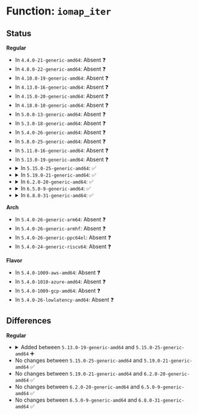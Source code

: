# Function: <code>iomap_iter</code>

## Status
<b>Regular</b>
<ul>
<li>
In <code>4.4.0-21-generic-amd64</code>: Absent ❓
</li>
<li>
In <code>4.8.0-22-generic-amd64</code>: Absent ❓
</li>
<li>
In <code>4.10.0-19-generic-amd64</code>: Absent ❓
</li>
<li>
In <code>4.13.0-16-generic-amd64</code>: Absent ❓
</li>
<li>
In <code>4.15.0-20-generic-amd64</code>: Absent ❓
</li>
<li>
In <code>4.18.0-10-generic-amd64</code>: Absent ❓
</li>
<li>
In <code>5.0.0-13-generic-amd64</code>: Absent ❓
</li>
<li>
In <code>5.3.0-18-generic-amd64</code>: Absent ❓
</li>
<li>
In <code>5.4.0-26-generic-amd64</code>: Absent ❓
</li>
<li>
In <code>5.8.0-25-generic-amd64</code>: Absent ❓
</li>
<li>
In <code>5.11.0-16-generic-amd64</code>: Absent ❓
</li>
<li>
In <code>5.13.0-19-generic-amd64</code>: Absent ❓
</li>
<li>
<details>
<summary>In <code>5.15.0-25-generic-amd64</code>: ✅</summary>

```c
int iomap_iter(struct iomap_iter * iter, const struct iomap_ops * ops)
```

```json
{
  "name": "iomap_iter",
  "collision_type": "Unique Global",
  "inline_type": "No",
  "funcs": [
    {
      "addr": 18446744071583131200,
      "name": "iomap_iter",
      "external": true,
      "loc": "fs/iomap/iter.c:57",
      "file": "fs/iomap/iter.c",
      "inline": "seen, unknown",
      "caller_inline": [],
      "caller_func": [
        "fs/dax.c:dax_iomap_pmd_fault",
        "fs/dax.c:dax_iomap_pmd_fault",
        "fs/dax.c:dax_iomap_pte_fault",
        "fs/dax.c:dax_iomap_pte_fault",
        "fs/dax.c:dax_iomap_rw",
        "fs/iomap/buffered-io.c:iomap_page_mkwrite",
        "fs/iomap/buffered-io.c:iomap_zero_range",
        "fs/iomap/buffered-io.c:iomap_file_unshare",
        "fs/iomap/buffered-io.c:iomap_file_buffered_write",
        "fs/iomap/buffered-io.c:iomap_readahead",
        "fs/iomap/buffered-io.c:iomap_readahead",
        "fs/iomap/buffered-io.c:iomap_readpage",
        "fs/iomap/direct-io.c:__iomap_dio_rw",
        "fs/iomap/fiemap.c:iomap_bmap",
        "fs/iomap/fiemap.c:iomap_fiemap",
        "fs/iomap/seek.c:iomap_seek_data",
        "fs/iomap/seek.c:iomap_seek_hole",
        "fs/iomap/swapfile.c:iomap_swapfile_activate"
      ]
    }
  ],
  "symbols": [
    {
      "addr": 18446744071583131200,
      "name": "iomap_iter",
      "section": ".text",
      "bind": "STB_GLOBAL",
      "size": 529
    }
  ]
}
```
</details>
</li>
<li>
<details>
<summary>In <code>5.19.0-21-generic-amd64</code>: ✅</summary>

```c
int iomap_iter(struct iomap_iter * iter, const struct iomap_ops * ops)
```

```json
{
  "name": "iomap_iter",
  "collision_type": "Unique Global",
  "inline_type": "No",
  "funcs": [
    {
      "addr": 18446744071583595472,
      "name": "iomap_iter",
      "external": true,
      "loc": "fs/iomap/iter.c:57",
      "file": "fs/iomap/iter.c",
      "inline": "seen, unknown",
      "caller_inline": [],
      "caller_func": [
        "fs/dax.c:dax_iomap_pmd_fault",
        "fs/dax.c:dax_iomap_pmd_fault",
        "fs/dax.c:dax_iomap_pte_fault",
        "fs/dax.c:dax_iomap_pte_fault",
        "fs/dax.c:dax_iomap_rw",
        "fs/dax.c:dax_zero_range",
        "fs/iomap/buffered-io.c:iomap_page_mkwrite",
        "fs/iomap/buffered-io.c:iomap_zero_range",
        "fs/iomap/buffered-io.c:iomap_file_unshare",
        "fs/iomap/buffered-io.c:iomap_file_buffered_write",
        "fs/iomap/buffered-io.c:iomap_readahead",
        "fs/iomap/buffered-io.c:iomap_readahead",
        "fs/iomap/buffered-io.c:iomap_read_folio",
        "fs/iomap/direct-io.c:__iomap_dio_rw",
        "fs/iomap/fiemap.c:iomap_bmap",
        "fs/iomap/fiemap.c:iomap_fiemap",
        "fs/iomap/seek.c:iomap_seek_data",
        "fs/iomap/seek.c:iomap_seek_hole",
        "fs/iomap/swapfile.c:iomap_swapfile_activate"
      ]
    }
  ],
  "symbols": [
    {
      "addr": 18446744071583595472,
      "name": "iomap_iter",
      "section": ".text",
      "bind": "STB_GLOBAL",
      "size": 549
    }
  ]
}
```
</details>
</li>
<li>
<details>
<summary>In <code>6.2.0-20-generic-amd64</code>: ✅</summary>

```c
int iomap_iter(struct iomap_iter * iter, const struct iomap_ops * ops)
```

```json
{
  "name": "iomap_iter",
  "collision_type": "Unique Global",
  "inline_type": "No",
  "funcs": [
    {
      "addr": 18446744071584200912,
      "name": "iomap_iter",
      "external": true,
      "loc": "fs/iomap/iter.c:74",
      "file": "fs/iomap/iter.c",
      "inline": "seen, unknown",
      "caller_inline": [],
      "caller_func": [
        "fs/dax.c:dax_dedupe_file_range_compare",
        "fs/dax.c:dax_dedupe_file_range_compare",
        "fs/dax.c:dax_iomap_pmd_fault",
        "fs/dax.c:dax_iomap_pmd_fault",
        "fs/dax.c:dax_iomap_pte_fault",
        "fs/dax.c:dax_iomap_pte_fault",
        "fs/dax.c:dax_iomap_rw",
        "fs/dax.c:dax_zero_range",
        "fs/dax.c:dax_file_unshare",
        "fs/iomap/buffered-io.c:iomap_page_mkwrite",
        "fs/iomap/buffered-io.c:iomap_zero_range",
        "fs/iomap/buffered-io.c:iomap_file_unshare",
        "fs/iomap/buffered-io.c:iomap_file_buffered_write",
        "fs/iomap/buffered-io.c:iomap_readahead",
        "fs/iomap/buffered-io.c:iomap_readahead",
        "fs/iomap/buffered-io.c:iomap_read_folio",
        "fs/iomap/direct-io.c:__iomap_dio_rw",
        "fs/iomap/fiemap.c:iomap_bmap",
        "fs/iomap/fiemap.c:iomap_fiemap",
        "fs/iomap/seek.c:iomap_seek_data",
        "fs/iomap/seek.c:iomap_seek_hole",
        "fs/iomap/swapfile.c:iomap_swapfile_activate"
      ]
    }
  ],
  "symbols": [
    {
      "addr": 18446744071584200912,
      "name": "iomap_iter",
      "section": ".text",
      "bind": "STB_GLOBAL",
      "size": 313
    }
  ]
}
```
</details>
</li>
<li>
<details>
<summary>In <code>6.5.0-9-generic-amd64</code>: ✅</summary>

```c
int iomap_iter(struct iomap_iter * iter, const struct iomap_ops * ops)
```

```json
{
  "name": "iomap_iter",
  "collision_type": "Unique Global",
  "inline_type": "No",
  "funcs": [
    {
      "addr": 18446744071584430992,
      "name": "iomap_iter",
      "external": true,
      "loc": "fs/iomap/iter.c:74",
      "file": "fs/iomap/iter.c",
      "inline": "seen, unknown",
      "caller_inline": [],
      "caller_func": [
        "fs/dax.c:dax_dedupe_file_range_compare",
        "fs/dax.c:dax_dedupe_file_range_compare",
        "fs/dax.c:dax_iomap_pmd_fault",
        "fs/dax.c:dax_iomap_pmd_fault",
        "fs/dax.c:dax_iomap_pte_fault",
        "fs/dax.c:dax_iomap_pte_fault",
        "fs/dax.c:dax_iomap_rw",
        "fs/dax.c:dax_zero_range",
        "fs/dax.c:dax_file_unshare",
        "fs/iomap/buffered-io.c:iomap_page_mkwrite",
        "fs/iomap/buffered-io.c:iomap_zero_range",
        "fs/iomap/buffered-io.c:iomap_file_unshare",
        "fs/iomap/buffered-io.c:iomap_file_buffered_write",
        "fs/iomap/buffered-io.c:iomap_readahead",
        "fs/iomap/buffered-io.c:iomap_readahead",
        "fs/iomap/buffered-io.c:iomap_read_folio",
        "fs/iomap/direct-io.c:__iomap_dio_rw",
        "fs/iomap/fiemap.c:iomap_bmap",
        "fs/iomap/fiemap.c:iomap_fiemap",
        "fs/iomap/seek.c:iomap_seek_data",
        "fs/iomap/seek.c:iomap_seek_hole",
        "fs/iomap/swapfile.c:iomap_swapfile_activate"
      ]
    }
  ],
  "symbols": [
    {
      "addr": 18446744071584430992,
      "name": "iomap_iter",
      "section": ".text",
      "bind": "STB_GLOBAL",
      "size": 313
    }
  ]
}
```
</details>
</li>
<li>
<details>
<summary>In <code>6.8.0-31-generic-amd64</code>: ✅</summary>

```c
int iomap_iter(struct iomap_iter * iter, const struct iomap_ops * ops)
```

```json
{
  "name": "iomap_iter",
  "collision_type": "Unique Global",
  "inline_type": "No",
  "funcs": [
    {
      "addr": 18446744071584652112,
      "name": "iomap_iter",
      "external": true,
      "loc": "fs/iomap/iter.c:74",
      "file": "fs/iomap/iter.c",
      "inline": "seen, unknown",
      "caller_inline": [],
      "caller_func": [
        "fs/dax.c:dax_dedupe_file_range_compare",
        "fs/dax.c:dax_dedupe_file_range_compare",
        "fs/dax.c:dax_iomap_pmd_fault",
        "fs/dax.c:dax_iomap_pmd_fault",
        "fs/dax.c:dax_iomap_pte_fault",
        "fs/dax.c:dax_iomap_pte_fault",
        "fs/dax.c:dax_iomap_rw",
        "fs/dax.c:dax_zero_range",
        "fs/dax.c:dax_file_unshare",
        "fs/iomap/buffered-io.c:iomap_page_mkwrite",
        "fs/iomap/buffered-io.c:iomap_zero_range",
        "fs/iomap/buffered-io.c:iomap_file_unshare",
        "fs/iomap/buffered-io.c:iomap_file_buffered_write",
        "fs/iomap/buffered-io.c:iomap_readahead",
        "fs/iomap/buffered-io.c:iomap_readahead",
        "fs/iomap/buffered-io.c:iomap_read_folio",
        "fs/iomap/direct-io.c:__iomap_dio_rw",
        "fs/iomap/fiemap.c:iomap_bmap",
        "fs/iomap/fiemap.c:iomap_fiemap",
        "fs/iomap/seek.c:iomap_seek_data",
        "fs/iomap/seek.c:iomap_seek_hole",
        "fs/iomap/swapfile.c:iomap_swapfile_activate"
      ]
    }
  ],
  "symbols": [
    {
      "addr": 18446744071584652112,
      "name": "iomap_iter",
      "section": ".text",
      "bind": "STB_GLOBAL",
      "size": 313
    }
  ]
}
```
</details>
</li>
</ul>
<b>Arch</b>
<ul>
<li>
In <code>5.4.0-26-generic-arm64</code>: Absent ❓
</li>
<li>
In <code>5.4.0-26-generic-armhf</code>: Absent ❓
</li>
<li>
In <code>5.4.0-26-generic-ppc64el</code>: Absent ❓
</li>
<li>
In <code>5.4.0-24-generic-riscv64</code>: Absent ❓
</li>
</ul>
<b>Flavor</b>
<ul>
<li>
In <code>5.4.0-1009-aws-amd64</code>: Absent ❓
</li>
<li>
In <code>5.4.0-1010-azure-amd64</code>: Absent ❓
</li>
<li>
In <code>5.4.0-1009-gcp-amd64</code>: Absent ❓
</li>
<li>
In <code>5.4.0-26-lowlatency-amd64</code>: Absent ❓
</li>
</ul>

## Differences
<b>Regular</b>
<ul>
<li>
<details>
<summary>Added between <code>5.13.0-19-generic-amd64</code> and <code>5.15.0-25-generic-amd64</code> ➕</summary>

```c
int iomap_iter(struct iomap_iter * iter, const struct iomap_ops * ops)
```
</details>
</li>
<li>
No changes between <code>5.15.0-25-generic-amd64</code> and <code>5.19.0-21-generic-amd64</code> ✅
</li>
<li>
No changes between <code>5.19.0-21-generic-amd64</code> and <code>6.2.0-20-generic-amd64</code> ✅
</li>
<li>
No changes between <code>6.2.0-20-generic-amd64</code> and <code>6.5.0-9-generic-amd64</code> ✅
</li>
<li>
No changes between <code>6.5.0-9-generic-amd64</code> and <code>6.8.0-31-generic-amd64</code> ✅
</li>
</ul>
